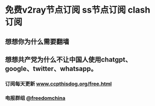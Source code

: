 # 免费v2ray节点订阅 ss节点订阅 clash订阅
## 想想你为什么需要翻墙
## 想想共产党为什么不让中国人使用chatgpt、google、twitter、whatsapp。
### 订阅每天更新 www.ccpthisdog.org/free.html
### 电报群组 [@freedomchina](@freedomchina)
